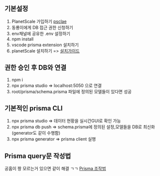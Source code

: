 ## 기본설정

1. PlanetScale 가입하기 [psclae](https://planetscale.com/)
2. 동룡이에게 DB 접근 권한 신청하기
3. env채널에 공유한 .env 설정하기
4. npm install
5. vscode prisma extension 설치하기
6. planetScale 설치하기 => [설치가이드](https://chs-world.tistory.com/40)

## 권한 승인 후 DB와 연결

1. npm i
2. npx prisma studio => localhost:5050 으로 연결
3. root/prisma/schema.prisma 파일에 정의된 모델들이 있다면 성공

## 기본적인 prisma CLI

1. npx prisma studio => 데이터 현황을 실시간GUI로 확인 가능
2. npx prisma db push
   => schema.prisma에 정의된 설정,모델들을 DB로 최신화(generator도 같이 수행함)
3. npx prisma generator
   => prisma client 실행

## Prisma query문 작성법

공홈이 짱 모르는거 있으면 같이 해결 ㄱㄱ
[Prisma 조작법](https://www.prisma.io/docs/concepts/components/prisma-client/crud)
